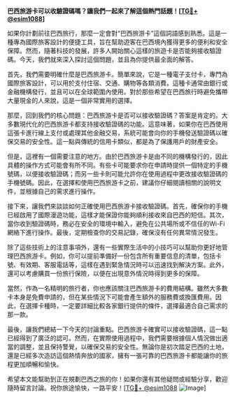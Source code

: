 **巴西旅游卡可以收驗證碼嗎？讓我們一起來了解這個熱門話題！[[TG💪+ @esim1088](https://t.me/s/esim1088)]**

如果你計劃前往巴西旅行，那麼一定會對“巴西旅游卡”這個詞語感到熟悉。這是一種專為國際旅客設計的便捷工具，旨在幫助遊客在巴西境內獲得更多的便利和安全保障。然而，隨著科技的發展，許多人開始關心這樣的旅遊卡是否能夠接收驗證碼。今天，我們就來深入探討這個問題，並且為你提供最全面的解答。

首先，我們需要明確什麼是巴西旅游卡。簡單來說，它是一種電子支付卡，專門為國際旅客設計，可以用於支付住宿、交通、購物等各類消費。這種卡通常由銀行或金融機構發行，並且可以在全球範圍內使用。對於那些希望在巴西旅行時避免攜帶大量現金的人來說，這是一個非常實用的選擇。

那麼，回到我們的核心問題：巴西旅游卡是否可以接收驗證碼？答案是肯定的。大多數現代化的巴西旅游卡都支持接收驗證碼的功能。這意味著，如果你在巴西使用這張卡進行線上支付或處理其他金融交易，系統可能會向你的手機發送驗證碼以確保交易的安全性。這一點與傳統的信用卡類似，都是為了保護用戶的財產安全。

但是，這裡有一個需要注意的地方。由於巴西旅游卡是由不同的機構發行的，因此具體的操作方式可能會有所不同。有些卡可能要求你在申請時提供一個特定的手機號碼，以便接收驗證碼；而另一些卡則可能允許你在使用過程中更改接收驗證碼的手機號碼。因此，在選擇和使用巴西旅游卡之前，建議你仔細閱讀相關的說明文件，並根據自己的需求進行操作。

接下來，讓我們來談談如何正確使用巴西旅游卡接收驗證碼。首先，確保你的手機已經啟用了國際漫遊功能，這樣才能保證你能夠順利接收來自巴西的短信。其次，當你收到驗證碼時，務必在安全的環境中輸入，避免在公共場所或不信任的Wi-Fi網絡下進行操作。最後，定期檢查你的交易記錄，確保沒有任何異常情況發生。

除了這些技術上的注意事項外，還有一些實際生活中的小技巧可以幫助你更好地管理巴西旅游卡。例如，你可以提前準備好一份包含所有重要信息的清單，包括卡號、有效期、客服電話等，這樣在遇到緊急情況時可以迅速找到解決方案。此外，還可以考慮購買一份旅行保險，以便在出現意外情況時得到更多的保障。

當然，作為一名精明的旅行者，你也應該關注巴西旅游卡的費用結構。雖然大多數卡本身是免費申請的，但在某些情況下可能會產生額外的服務費或換匯費用。因此，在選擇卡種時，一定要詳細比較各家銀行提供的條件，選擇最適合自己需求的那一款。

最後，讓我們總結一下今天的討論重點。巴西旅游卡確實可以接收驗證碼，這一點已經得到了廣泛的認可。然而，在實際使用過程中，我們需要根據個人情況做出適當的調整，並且保持警覺，以確保交易的安全性。無論你是初次踏足巴西的土地，還是已經多次造訪這個熱情奔放的國家，擁有一張可靠的巴西旅游卡都能讓你的旅程更加順暢和愉快。

希望本文能幫助到正在規劃巴西之旅的你！如果你還有其他疑問或經驗分享，歡迎隨時留言討論。祝你旅途愉快，一路平安！[[TG💪+ @esim1088](https://t.me/s/esim1088) ![Image](https://i.postimg.cc/4NQfJmqS/Snipaste-2025-05-13-00-14-12.png)]